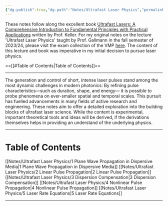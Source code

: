 ```yaml
---
{"dg-publish":true,"dg-path":"Notes/Ultrafast Laser Physics","permalink":"/notes/ultrafast-laser-physics/","dgShowBacklinks":"false","dgShowLocalGraph":true,"dgShowInlineTitle":true,"dgShowToc":"false","updated":"2025-06-08T18:13:15.000+02:00"}
---
```


 These notes follow along the excellent book [Ultrafast Lasers: A Comprehensive Introduction to Fundamental Principles with Practical Applications](https://link.springer.com/book/10.1007/978-3-030-82532-4) written by Prof. Keller. For my original notes on the lecture 'Ultrafast Laser Physics' taught by Prof. Gallmann in the fall semester of 2023/24, please visit the exam collection of the VMP [here](https://exams.vmp.ethz.ch/user/mkoeberlin/document/lecture-notes). The content of this lecture and book was imperative in my initial decision to pursue laser physics.

==[[#Table of Contents|Table of Contents]]==

---

The generation and control of short, intense laser pulses stand among the most dynamic challenges in modern photonics: By refining pulse characteristics—such as duration, shape, and energy— it is possible to probe phenomena on ever-smaller spatial and temporal scales. This pursuit has fuelled advancements in many fields of active research and engineering. These notes aim to offer a detailed exploration into the building blocks of ultrafast laser science. While the content is experimental, important theoretical tools and ideas will be derived, if the derivations themselves helps in providing an understand of the underlying physics.

---

# Table of Contents
[[Notes/Ultrafast Laser Physics/1 Plane Wave Propagation in Dispersive Media\|1 Plane Wave Propagation in Dispersive Media]]
[[Notes/Ultrafast Laser Physics/2 Linear Pulse Propagation\|2 Linear Pulse Propagation]]
[[Notes/Ultrafast Laser Physics/3 Dispersion Compensation\|3 Dispersion Compensation]]
[[Notes/Ultrafast Laser Physics/4 Nonlinear Pulse Propagation\|4 Nonlinear Pulse Propagation]]
[[Notes/Ultrafast Laser Physics/5 Laser Rate Equations\|5 Laser Rate Equations]]

---